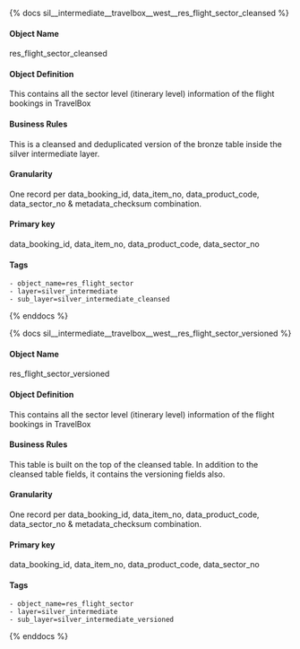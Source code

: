 {% docs sil__intermediate__travelbox__west__res_flight_sector_cleansed %}

#### Object Name
res_flight_sector_cleansed

#### Object Definition
This contains all the sector level (itinerary level) information of the flight bookings in TravelBox

#### Business Rules
This is a cleansed and deduplicated version of the bronze table inside the silver intermediate layer.

#### Granularity
One record per data_booking_id, data_item_no, data_product_code, data_sector_no & metadata_checksum combination.

#### Primary key
data_booking_id, data_item_no, data_product_code, data_sector_no

#### Tags
    - object_name=res_flight_sector
    - layer=silver_intermediate
    - sub_layer=silver_intermediate_cleansed

{% enddocs %}

{% docs sil__intermediate__travelbox__west__res_flight_sector_versioned %}

#### Object Name
res_flight_sector_versioned

#### Object Definition
This contains all the sector level (itinerary level) information of the flight bookings in TravelBox

#### Business Rules
This table is built on the top of the cleansed table. In addition to the cleansed table fields, it contains the versioning fields also.

#### Granularity
One record per data_booking_id, data_item_no, data_product_code, data_sector_no & metadata_checksum combination.

#### Primary key
data_booking_id, data_item_no, data_product_code, data_sector_no

#### Tags
    - object_name=res_flight_sector
    - layer=silver_intermediate
    - sub_layer=silver_intermediate_versioned

{% enddocs %}